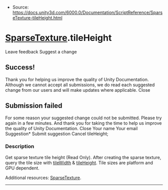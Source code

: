 * Source: https://docs.unity3d.com/6000.0/Documentation/ScriptReference/SparseTexture-tileHeight.html

#  [SparseTexture](https://docs.unity3d.com/6000.0/Documentation/ScriptReference/SparseTexture.html).tileHeight
Leave feedback
Suggest a change
## Success!
Thank you for helping us improve the quality of Unity Documentation. Although we cannot accept all submissions, we do read each suggested change from our users and will make updates where applicable.
Close
## Submission failed
For some reason your suggested change could not be submitted. Please <a>try again</a> in a few minutes. And thank you for taking the time to help us improve the quality of Unity Documentation.
Close
Your name Your email Suggestion* Submit suggestion
Cancel
tileHeight; 
### Description
Get sparse texture tile height (Read Only).
After creating the sparse texture, query the tile size with [tileWidth](https://docs.unity3d.com/6000.0/Documentation/ScriptReference/SparseTexture-tileWidth.html) & [tileHeight](https://docs.unity3d.com/6000.0/Documentation/ScriptReference/SparseTexture-tileHeight.html). Tile sizes are platform and GPU dependent.  
  
Additional resources: [SparseTexture](https://docs.unity3d.com/6000.0/Documentation/ScriptReference/SparseTexture.html).
* * *
